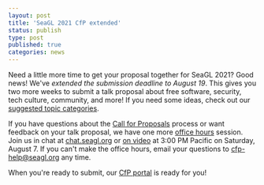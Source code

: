 ```yaml
---
layout: post
title: 'SeaGL 2021 CfP extended'
status: publish
type: post
published: true
categories: news
---
```


Need a little more time to get your proposal together for SeaGL 2021?
Good news!
We've *extended the submission deadline to August 19*.
This gives you two more weeks to submit a talk proposal about free software, security, tech culture, community, and more!
If you need some ideas, check out our [suggested topic categories](https://seagl.org/news/2021/06/24/cfp.html#talk-topicslabels).

If you have questions about the [Call for Proposals](https://seagl.org/news/2021/06/24/cfp) process or want feedback on your talk proposal, we have one more [office hours](https://seagl.org/news/2021/07/30/office_hours.html) session.
Join us in chat at [chat.seagl.org](https://chat.seagl.org/) or [on video](https://meet.seattlematrix.org/SeaGLCFPHelp) at 3:00 PM Pacific on Saturday, August 7.
If you can't make the office hours, email your questions to [cfp-help@seagl.org](mailto:cfp-help@seagl.org) any time.

When you're ready to submit, our [CfP portal](https://osem.seagl.org/conferences/seagl2021#callforpapers) is ready for you!
